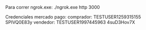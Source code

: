 Para correr ngrok.exe: ./ngrok.exe http 3000

Credenciales mercado pago:
    comprador:  TESTUSER1259315155  SPIVQ0E83y
    vendedor:   TESTUSER1997445963  4suD3Hov7X
